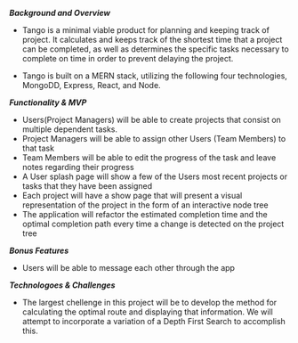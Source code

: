 
***Background and Overview***
- Tango is a minimal viable product for planning and keeping track of project. It calculates and keeps track of the shortest time that a project can be completed, as well as determines the specific tasks necessary to complete on time in order to prevent delaying the project.

- Tango is built on a MERN stack, utilizing the following four technologies, MongoDD, Express, React, and Node.

***Functionality & MVP***
- Users(Project Managers) will be able to create projects that consist on multiple dependent tasks.
- Project Managers will be able to assign other Users (Team Members) to that task
- Team Members will be able to edit the progress of the task and leave notes regarding their progress
- A User splash page will show a few of the Users most recent projects or tasks that they have been assigned
- Each project will have a show page that will present a visual representation of the project in the form of an interactive node tree
- The application will refactor the estimated completion time and the optimal completion path every time a change is detected on the project tree

***Bonus Features***
- Users will be able to message each other through the app

***Technologoes & Challenges***
- The largest chellenge in this project will be to develop the method for calculating the optimal route and displaying that information. We will attempt to incorporate a variation of a Depth First Search to accomplish this.

